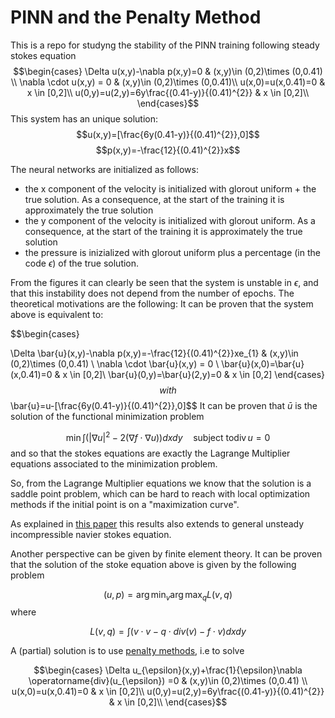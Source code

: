 # PINN and the Penalty Method

This is a repo for studyng the stability of the PINN training following steady stokes equation
$$\begin{cases}
\Delta u(x,y)-\nabla p(x,y)=0 & (x,y)\in (0,2)\times (0,0.41)  \\
\nabla \cdot u(x,y) = 0  & (x,y)\in (0,2)\times (0,0.41)\\
u(x,0)=u(x,0.41)=0 & x \in [0,2]\\
u(0,y)=u(2,y)=6y\frac{(0.41-y)}{(0.41)^{2}} & x \in [0,2]\\
\end{cases}$$
This system has an unique solution:
$$u(x,y)=[\frac{6y(0.41-y)}{(0.41)^{2}},0]$$
$$p(x,y)=-\frac{12}{(0.41)^{2}}x$$

The neural networks are initialized as follows:
-  the x component of the velocity is initialized with glorout uniform + the true solution. As a consequence, at the start of the training it is approximately the true solution
- the y component of the velocity is initialized with glorout uniform. As a consequence, at the start of the training it is approximately the true solution
- the pressure is inizialized with glorout uniform plus a percentage (in the code $\epsilon$) of the true solution.

From the figures it can clearly be seen that the system is unstable in $\epsilon$, and that this instability does not depend from the number of epochs.
The theoretical motivations are the following:
It can be proven that the system above is equivalent to:

$$\begin{cases}

\Delta \bar{u}(x,y)-\nabla p(x,y)=-\frac{12}{(0.41)^{2}}xe_{1} & (x,y)\in (0,2)\times (0,0.41)  \\
\nabla \cdot \bar{u}(x,y) = 0  \\
\bar{u}(x,0)=\bar{u}(x,0.41)=0 & x \in [0,2]\\
\bar{u}(0,y)=\bar{u}(2,y)=0 & x \in [0,2]
\end{cases}$$
with $$\bar{u}=u-[\frac{6y(0.41-y)}{(0.41)^{2}},0]$$
It can be proven that $\bar{u}$ is the solution of
the functional minimization problem

$$\min \int(|\nabla u|^2-2 (\nabla f \cdot \nabla u)) d x d y \quad \text{subject to} \operatorname{div} u=0$$
and so that the stokes equations are exactly the Lagrange Multiplier equations associated to the minimization problem. 

So, from the Lagrange Multiplier equations we know that the solution is a saddle point problem, which can be hard to reach with local optimization methods if the initial point is on a "maximization curve".

As explained in [this paper](https://www.researchgate.net/publication/357302175_A_Variational_Principle_for_Navier-Stokes_Equations_Fluid_Mechanics_as_a_Minimization_Problem) this results also extends to general unsteady incompressible navier stokes equation.

Another perspective can be given by finite element theory. It can be proven that the solution of the stoke equation above is given by the following problem

$$(u,p)=\arg\min_{v}\arg \max_{q} L(v,q)$$ 
where


$$L(v,q)= \int (v\cdot v- q \cdot div(v)-f\cdot v)dxdy $$


A (partial) solution is to use [penalty methods](https://www.jstor.org/stable/2158403), i.e to solve

$$\begin{cases}
\Delta u_{\epsilon}(x,y)+\frac{1}{\epsilon}\nabla \operatorname{div}(u_{\epsilon}) =0 & (x,y)\in (0,2)\times (0,0.41)  \\
u(x,0)=u(x,0.41)=0 & x \in [0,2]\\
u(0,y)=u(2,y)=6y\frac{(0.41-y)}{(0.41)^{2}} & x \in [0,2]\\
\end{cases}$$
